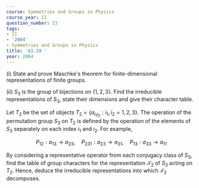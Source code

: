 ```yaml
---
course: Symmetries and Groups in Physics
course_year: II
question_number: 23
tags:
- II
- '2004'
- Symmetries and Groups in Physics
title: 'A1.19 '
year: 2004
---
```



(i) State and prove Maschke's theorem for finite-dimensional representations of finite groups.

(ii) $S_{3}$ is the group of bijections on $\{1,2,3\}$. Find the irreducible representations of $S_{3}$, state their dimensions and give their character table.

Let $T_{2}$ be the set of objects $T_{2}=\left\{a_{i_{1} i_{2}}: i_{1}, i_{2}=1,2,3\right\}$. The operation of the permutation group $S_{3}$ on $T_{2}$ is defined by the operation of the elements of $S_{3}$ separately on each index $i_{1}$ and $i_{2}$. For example,

$$P_{12}: a_{13} \rightarrow a_{23}, \quad P_{231}: a_{23} \rightarrow a_{31}, \quad P_{13}: a_{33} \rightarrow a_{11}$$

By considering a representative operator from each conjugacy class of $S_{3}$, find the table of group characters for the representation $\mathcal{T}_{2}$ of $S_{3}$ acting on $T_{2}$. Hence, deduce the irreducible representations into which $\mathcal{T}_{2}$ decomposes.